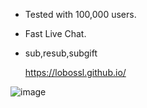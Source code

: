 - Tested with 100,000 users.
- Fast Live Chat.
- sub,resub,subgift

  https://lobossl.github.io/

![image](https://github.com/user-attachments/assets/75844c25-8d04-4a19-bd45-c8cc82a427d8)
